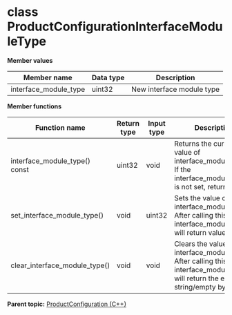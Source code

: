 # class ProductConfigurationInterfaceModuleType

 **Member values** 

|Member name|Data type|Description|
|-----------|---------|-----------|
|interface\_module\_type|uint32|New interface module type|

 **Member functions** 

|Function name|Return type|Input type|Description|
|-------------|-----------|----------|-----------|
|interface\_module\_type\(\) const|uint32|void|Returns the current value of interface\_module\_type. If the interface\_module\_type is not set, returns 0.|
|set\_interface\_module\_type\(\)|void|uint32|Sets the value of interface\_module\_type. After calling this, interface\_module\_type\(\) will return value.|
|clear\_interface\_module\_type\(\)|void|void|Clears the value of interface\_module\_type. After calling this, interface\_module\_type\(\) will return the empty string/empty bytes.|

**Parent topic:** [ProductConfiguration \(C++\)](../../summary_pages/ProductConfiguration.md)

